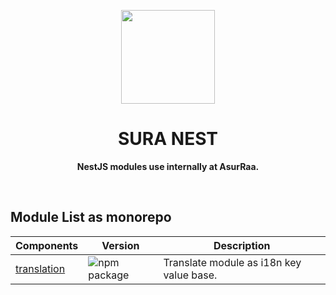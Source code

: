 <p align="center">
  <img width="150" src="https://avatars.githubusercontent.com/u/62465909?s=400&u=b543f5c67f4bafb214e9064ac95de21e35daf2d9&v=4">
</p>
<h1 align="center"> SURA NEST </h1>
<p align="center">
  <b >NestJS modules use internally at AsurRaa.</b>
</p>

<div align="center">
<!--   
  ![npm package](https://img.shields.io/npm/v/@asurraa/sura-ui.svg?style=flat-square?style=flat-square)
  [![lerna](https://img.shields.io/badge/maintained%20with-lerna-cc00ff.svg)](https://lerna.js.org/)
  [![Storybook](https://cdn.jsdelivr.net/gh/storybookjs/brand@master/badge/badge-storybook.svg)](https://asurraa.github.io/sura-ui/)
   -->
  </div>
<br>


## Module List as monorepo

| Components                                                                          | Version                                                                                                         | Description                              |
| ----------------------------------------------------------------------------------- | --------------------------------------------------------------------------------------------------------------- | ---------------------------------------- |
| [translation](https://github.com/asurraa/sura-nest/tree/master/packages/translation)         | ![npm package](https://img.shields.io/npm/v/@asurraa/sura-nest-translation.svg?style=flat-square?style=flat-square)     | Translate module as i18n key value base. |

